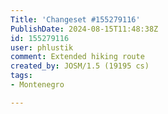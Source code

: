 ```yaml
---
Title: 'Changeset #155279116'
PublishDate: 2024-08-15T11:48:38Z
id: 155279116
user: phlustik
comment: Extended hiking route
created_by: JOSM/1.5 (19195 cs)
tags:
- Montenegro

---
```

